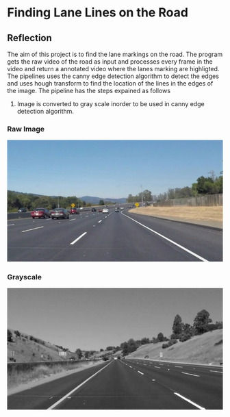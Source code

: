# Finding Lane Lines on the Road

## Reflection

The aim of this project is to find the lane markings on the road. The program gets the raw video of the road as input and processes every frame in the video and return a annotated video where the lanes marking are highligted. The pipelines uses the canny edge detection algorithm to detect the edges and uses hough transform to find the location of the lines in the edges of the image. The pipeline has the steps expained as follows

[//]: # (Image References)

[image1]: ./test_images/solidWhiteCurve.jpg "raw_image"
[image2]: ./test_images_output/grayscale.jpg


1. Image is converted to gray scale inorder to be used in canny edge detection algorithm.

### Raw Image
![alt text][image1]

### Grayscale
![bla bla][image2]
